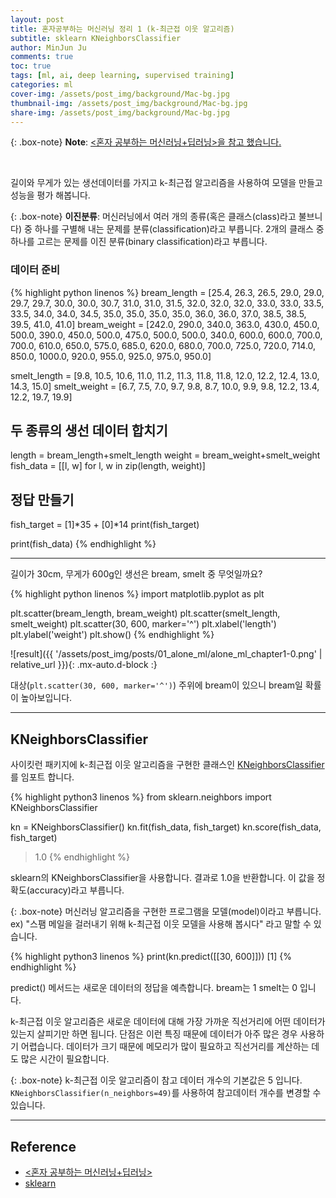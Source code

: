 ```yaml
---
layout: post
title: 혼자공부하는 머신러닝 정리 1 (k-최근접 이웃 알고리즘)
subtitle: sklearn KNeighborsClassifier
author: MinJun Ju
comments: true 
toc: true
tags: [ml, ai, deep learning, supervised training]
categories: ml
cover-img: /assets/post_img/background/Mac-bg.jpg
thumbnail-img: /assets/post_img/background/Mac-bg.jpg
share-img: /assets/post_img/background/Mac-bg.jpg
---
```


{: .box-note}
**Note**: [<혼자 공부하는 머신러닝+딥러닝>을 참고 했습니다.](https://github.com/rickiepark/hg-mldl)

<br>

길이와 무게가 있는 생선데이터를 가지고 k-최근접 알고리즘을 사용하여 모델을 만들고 성능을 평가 해봅니다. 

{: .box-note}
**이진분류**: 머신러닝에서 여러 개의 종류(혹은 클래스(class)라고 불브니다) 중 하나를 구별해 내는 문제를 분류(classification)라고 부릅니다. 2개의 클래스 중 하나를 고르는 문제를 이진 분류(binary classification)라고 부릅니다.

### 데이터 준비

{% highlight python linenos %}
bream_length = [25.4, 26.3, 26.5, 29.0, 29.0, 29.7, 29.7, 30.0, 30.0, 30.7, 31.0, 31.0, 31.5, 32.0, 32.0, 32.0, 33.0, 33.0, 33.5, 33.5, 34.0, 34.0, 34.5, 35.0, 35.0, 35.0, 35.0, 36.0, 36.0, 37.0, 38.5, 38.5, 39.5, 41.0, 41.0]
bream_weight = [242.0, 290.0, 340.0, 363.0, 430.0, 450.0, 500.0, 390.0, 450.0, 500.0, 475.0, 500.0, 500.0, 340.0, 600.0, 600.0, 700.0, 700.0, 610.0, 650.0, 575.0, 685.0, 620.0, 680.0, 700.0, 725.0, 720.0, 714.0, 850.0, 1000.0, 920.0, 955.0, 925.0, 975.0, 950.0]

smelt_length = [9.8, 10.5, 10.6, 11.0, 11.2, 11.3, 11.8, 11.8, 12.0, 12.2, 12.4, 13.0, 14.3, 15.0]
smelt_weight = [6.7, 7.5, 7.0, 9.7, 9.8, 8.7, 10.0, 9.9, 9.8, 12.2, 13.4, 12.2, 19.7, 19.9]

## 두 종류의 생선 데이터 합치기
length = bream_length+smelt_length
weight = bream_weight+smelt_weight
fish_data = [[l, w] for l, w in zip(length, weight)]

## 정답 만들기 
fish_target = [1]*35 + [0]*14
print(fish_target)

print(fish_data)
{% endhighlight %}

---

길이가 30cm, 무게가 600g인 생선은 bream, smelt 중 무엇일까요?

{% highlight python linenos %}
import matplotlib.pyplot as plt

plt.scatter(bream_length, bream_weight)
plt.scatter(smelt_length, smelt_weight)
plt.scatter(30, 600, marker='^')
plt.xlabel('length')
plt.ylabel('weight')
plt.show()
{% endhighlight %}


![result]({{ '/assets/post_img/posts/01_alone_ml/alone_ml_chapter1-0.png' | relative_url }}){: .mx-auto.d-block :}


대상(`plt.scatter(30, 600, marker='^')`) 주위에 bream이 있으니 bream일 확률이 높아보입니다. 

---

## KNeighborsClassifier

사이킷런 패키지에 k-최근접 이웃 알고리즘을 구현한 클래스인 [KNeighborsClassifier](https://scikit-learn.org/stable/modules/generated/sklearn.neighbors.KNeighborsClassifier.html)를 임포트 합니다.


{% highlight python3 linenos %}
from sklearn.neighbors import KNeighborsClassifier

kn = KNeighborsClassifier()
kn.fit(fish_data, fish_target)
kn.score(fish_data, fish_target)

> 1.0
{% endhighlight %}

sklearn의 KNeighborsClassifier을 사용합니다. 결과로 1.0을 반환합니다. 이 값을 정확도(accuracy)라고 부릅니다. 

{: .box-note}
머신러닝 알고리즘을 구현한 프로그램을 모델(model)이라고 부릅니다. ex) "스팸 메일을 걸러내기 위해 k-최근접 이웃 모델을 사용해 봅시다" 라고 말할 수 있습니다. 


{% highlight python3 linenos %}
print(kn.predict([[30, 600]]))
[1]
{% endhighlight %} 

predict() 메서드는 새로운 데이터의 정답을 예측합니다. bream는 1 smelt는 0 입니다. 

k-최근접 이웃 알고리즘은 새로운 데이터에 대해 가장 가까운 직선거리에 어떤 데이터가 있는지 살피기만 하면 됩니다. 단점은 이런 특징 때문에 데이터가 아주 많은 경우 사용하기 어렵습니다. 데이터가 크기 때문에 메모리가 많이 필요하고 직선거리를 계산하는 데도 많은 시간이 필요합니다. 

{: .box-note}
k-최근접 이웃 알고리즘이 참고 데이터 개수의 기본값은 5 입니다. `KNeighborsClassifier(n_neighbors=49)`를 사용하여 참고데이터 개수를 변경할 수 있습니다. 


---

## Reference

- [<혼자 공부하는 머신러닝+딥러닝>](https://github.com/rickiepark/hg-mldl)
- [sklearn](https://scikit-learn.org)